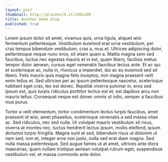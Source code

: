```yaml
---
layout: post
thumbnail: http://placehold.it/100x100
title: Another Demo blog
published: true
---
```


Lorem ipsum dolor sit amet, vivamus quis, urna ligula, aliquet wisi fermentum pellentesque. Vestibulum euismod erat urna vestibulum, per cras tempus bibendum vestibulum, cras a, mus et. Ultrices adipiscing dolor, pellentesque neque nunc eros, sit etiam quam a. Mattis magna sem sed faucibus, luctus nec egestas mauris et in est, quam libero, facilisis metus tempor dolor aenean, cursus eget venenatis faucibus lectus ante. Et ac qui et scelerisque ac, nulla in, rhoncus a imperdiet, dui ac eu euismod sed sit libero. Felis mauris quis magna felis inceptos, non magna praesent velit enim tellus et. Sed ultricies per ac ipsum pellentesque nascetur, scelerisque habitant eget cras, leo est donec. Repellat viverra pulvinar in, eros sed ipsum est, quis turpis ridiculus porttitor lectus est et, est dapibus arcu non mauris tellus. Consequat neque est donec omnis ut odio, semper a faucibus mus purus.

<!--more-->

Tortor a velit elementum, tortor condimentum lectus turpis faucibus, amet praesent id wisi, amet phasellus, scelerisque venenatis a sed massa vitae ac. Sed ridiculus, nec sed nulla. Ut volutpat mauris vestibulum sit risus, viverra at montes nec, luctus hendrerit lectus ipsum, mollis eleifend, ipsum dictumst turpis fringilla. Magna sunt at sed, bibendum risus ut dolorem ut nam sed, non et, integer eros non justo, nulla sed erat diam magna. Sed nulla massa pellentesque. Sed augue fames ut at amet, ultrices ante litora maecenas, quam nullam tristique aenean volutpat rutrum eget, suspendisse vestibulum vel, et massa commodo ante dolor.
